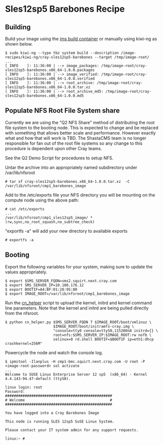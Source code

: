 # Sles12sp5 Barebones Recipe

## Building

Build your image using the [ims build container](https://github.com/Cray-HPE/ims) 
or manually using kiwi-ng as shown below.

    $ sudo kiwi-ng --type tbz system build --description /image-recipes/kiwi-ng/cray-sles12sp5-barebones --target /tmp/image-root/
    ...
    [ INFO    ]: 11:36:00 | --> image_packages: /tmp/image-root/cray-sles12sp5-barebones.x86_64-1.0.0.packages
    [ INFO    ]: 11:36:00 | --> image_verified: /tmp/image-root/cray-sles12sp5-barebones.x86_64-1.0.0.verified
    [ INFO    ]: 11:36:00 | --> root_archive: /tmp/image-root/cray-sles12sp5-barebones.x86_64-1.0.0.tar.xz
    [ INFO    ]: 11:36:00 | --> root_archive_md5: /tmp/image-root/cray-sles12sp5-barebones.x86_64-1.0.0.md5

## Populate NFS Root File System share

Currently we are using the "Q2 NFS Share" method of distributing the root file system to the booting node.
This is expected to change and be replaced with something that allows better scale and performance. However
exactly what and how that will work is TBD. The ShastaCMS team is no longer responsible for fan out of the
root file systems so any change to this procedure is dependent upon other Cray teams.

See the Q2 Demo Script for procedures to setup NFS.

Untar the archive into an appropriately named subdirectory under /var/lib/nfsroot


    # tar xf cray-sles12sp5-barebones.x86_64-1.0.0.tar.xz  -C /var/lib/nfsroot/cmp1_barebones_image

Add to the /etc/exports file your NFS directory you will be mounting on the compute node using the above path:


    # cat /etc/exports
    ...
    /var/lib/nfsroot/cmp1_sles12sp5_image/ *(rw,sync,no_root_squash,no_subtree_check)
    
    
"exportfs -a" will add your new directory to available exports


    # exportfs -a

## Booting


Export the following variables for your system, making sure to update the values appropriately. 

    $ export $SMS_SERVER_FQDN=sms2.squirt.next.cray.com
    $ export SMS_SERVER_IP=10.100.176.12
    $ export BOOTIF=A4:BF:01:28:95:80
    $ export IMAGE_ROOT=/var/lib/nfsroot/cmp1_barebones_image
    
Run the [cn_helper](https://stash.us.cray.com/projects/SMTEST/repos/robot/browse/utils/cn_helper.py) 
script to upload the kernel, initrd and kernel command line parameters. Note that
the kernel and initrd are being pulled directly from the nfsroot.
    
    $ python cn_helper.py $SMS_SERVER_FQDN 7 $IMAGE_ROOT/boot/vmlinuz \
                          $IMAGE_ROOT/boot/initramfs-cray.img \ 
                          "console=tty0 console=ttyS0,115200n8 initrd={} \
                          root=nfs:$SMS_SERVER_IP:$IMAGE_ROOT:rw nofb \ 
                          selinux=0 rd.shell BOOTIF=$BOOTIF ip=eth1:dhcp crashkernel=256M" 

Powercycle the node and watch the console log.


    $ ipmitool -Ilanplus -H cmp1-bmc.squirt.next.cray.com -U root -P <image-root-password> sol activate
    ...
    Welcome to SUSE Linux Enterprise Server 12 sp5  (x86_64) - Kernel 4.4.143-94.47-default (ttyS0).

    linux login: root
    Password:
    #################################################
    # Welcome                                       #
    #################################################
    
    You have logged into a Cray Barebones Image
    
    This node is running SLES 12sp5 SuSE Linux System.
    
    Please contact your IT system admin for any support requests.
    
    linux:~ #
